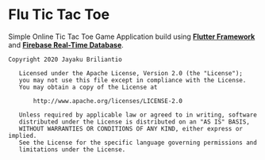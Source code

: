 # Flu Tic Tac Toe
 Simple Online Tic Tac Toe Game Application build using [**Flutter Framework**](https://flutter.dev/) and [**Firebase Real-Time Database**](https://firebase.google.com/).
 
````
Copyright 2020 Jayaku Briliantio

   Licensed under the Apache License, Version 2.0 (the "License");
   you may not use this file except in compliance with the License.
   You may obtain a copy of the License at

       http://www.apache.org/licenses/LICENSE-2.0

   Unless required by applicable law or agreed to in writing, software
   distributed under the License is distributed on an "AS IS" BASIS,
   WITHOUT WARRANTIES OR CONDITIONS OF ANY KIND, either express or implied.
   See the License for the specific language governing permissions and
   limitations under the License.
````
